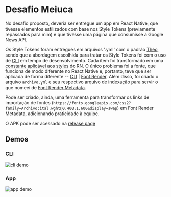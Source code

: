 # Desafio Meiuca

No desafio proposto, deveria ser entregue um app em React Native, que tivesse elementos estilizados com base nos Style Tokens (previamente repassados para mim) e que tivesse uma página que consumisse a Google News API.

Os Style Tokens foram entregues em arquivos '.yml' com o padrão [Theo](https://github.com/salesforce-ux/theo), sendo que a abordagem escolhida para tratar os Style Tokens foi com o uso de [CLI](https://github.com/levi-pires/meiuca/blob/main/theo-handler.js#L67) em tempo de desenvolvimento. Cada item foi transformado em uma [constante aplicável](https://github.com/levi-pires/meiuca/blob/main/src/tokens/index.ts) aos [styles](https://github.com/levi-pires/meiuca/blob/main/src/styles) do RN. O único problema foi a fonte, que funciona de modo diferente no React Native e, portanto, teve que ser aplicada de forma diferente -- [CLI](https://github.com/levi-pires/meiuca/blob/main/theo-handler.js#L87) | [Font Render](https://github.com/levi-pires/meiuca/blob/main/src/fonts/index.ts). Além disso, foi criado o arquivo `archivo.yml` e seu respectivo arquivo de indexação para servir o que nomeei de [Font Render Metadata](https://github.com/levi-pires/meiuca/blob/main/tokens/fonts/).

Pode ser criado, ainda, uma ferramenta para transformar os links de importação de fontes (`https://fonts.googleapis.com/css2?family=Archivo:ital,wght@0,400;1,600&display=swap`) em Font Render Metadata, adicionando praticidade à equipe.

O APK pode ser acessado na [release page](https://github.com/levi-pires/meiuca/releases/tag/android-v1.1)

## Demos

### CLI

![cli demo](https://raw.githubusercontent.com/levi-pires/meiuca/main/demo/cli.gif)

### App

![app demo](https://raw.githubusercontent.com/levi-pires/meiuca/main/demo/app.gif)
